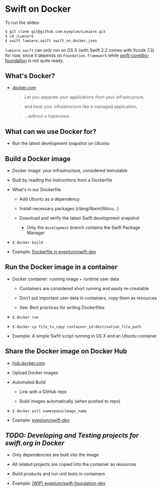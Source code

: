 # Swift on Docker

To run the slides:
 
```sh
$ git clone git@github.com:eyeplum/Lumiere.git
$ cd /Lumiere
$ swift lumiere.swift swift_on_docker.json
```

`lumiere.swift` can only run on OS X (with Swift 2.2 comes with Xcode 7.3) for now, since it depends on `Foundation.framework` while [swift-corelibs-foundation](https://github.com/apple/swift-corelibs-foundation) is not quite ready.

## What's Docker?

- [docker.com](https://www.docker.com)

  > Let you separate your applications from your infrastructure,

  > and treat your infrastructure like a managed application,

  > ...without a hypervisor.


## What can we use Docker for?

- Run the latest development snapshot on Ubuntu


## Build a Docker image

- Docker image: your infrastructure, considered immutable

- Built by reading the instructions from a Dockerfile

- What's in our Dockerfile

  	- Add Ubuntu as a dependency

  	- Install necessary packages (clang/libxml/libicu...)

 	- Download and verify the latest Swift development snapshot

  		- Only the `development` branch contains the Swift Package Manager

- `$ docker build`

- Example: [Dockerfile in eyeplum/swift-dev](https://github.com/eyeplum/swift-dev/blob/master/Dockerfile)


## Run the Docker image in a container

- Docker container: running image + runtime user data

	- Containers are considered short running and easily re-creatable

  	- Don’t put important user data in containers, copy them as resources

  	- See: Best practices for writing Dockerfiles

- `$ docker run`

- `$ docker cp file_to_copy container_id:destination_file_path`

- Example: A simple Swfit script running in OS X and an Ubuntu container


## Share the Docker image on Docker Hub

- [hub.docker.com](https://hub.docker.com)

- Upload Docker images

- Automated Build

	- Link with a GitHub repo

  	- Build images automatically (when pushed to repo)

- `$ docker pull namespace/image_name`

- Example: [eyeplum/swift-dev](https://hub.docker.com/r/eyeplum/swift-dev/)


## _TODO: Developing and Testing projects for swift.org in Docker_

- Only dependencies are built into the image

- All related projects are copied into the container as resources

- Build products and run unit tests in containers

- Example: [[WIP] eyeplum/swift-foundation-dev](https://github.com/eyeplum/swift-foundation-dev/blob/master/Dockerfile)
